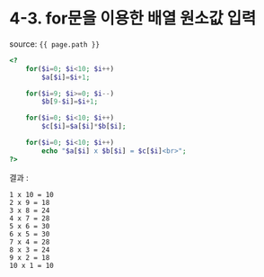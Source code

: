 # 4-3. for문을 이용한 배열 원소값 입력

source: `{{ page.path }}`

```php
<?
	for($i=0; $i<10; $i++)
		$a[$i]=$i+1;

	for($i=9; $i>=0; $i--)
		$b[9-$i]=$i+1;

	for($i=0; $i<10; $i++)
		$c[$i]=$a[$i]*$b[$i];

	for($i=0; $i<10; $i++)
		echo "$a[$i] x $b[$i] = $c[$i]<br>";
?>
```


결과 :
```
1 x 10 = 10
2 x 9 = 18
3 x 8 = 24
4 x 7 = 28
5 x 6 = 30
6 x 5 = 30
7 x 4 = 28
8 x 3 = 24
9 x 2 = 18
10 x 1 = 10
```
